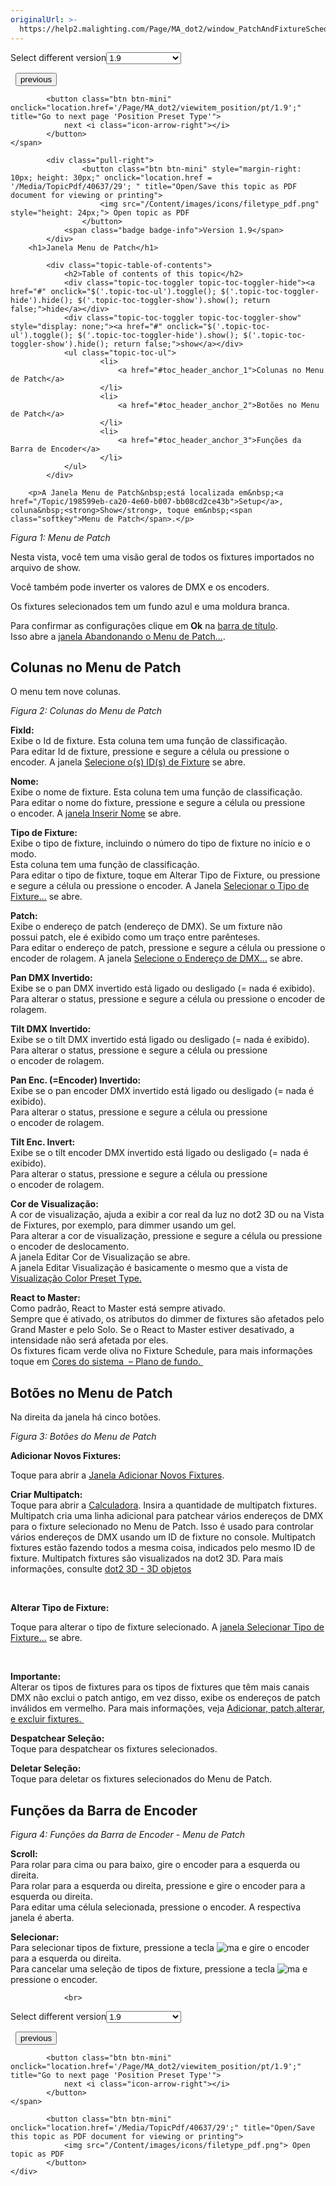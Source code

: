 ```yaml
---
originalUrl: >-
  https://help2.malighting.com/Page/MA_dot2/window_PatchAndFixtureSchedule/pt/1.9
---
```


<div class="topic-navigation">

<div class="pull-right">
	<span class="pull-left">


<div class="pull-left">
<form action="/Topic/SetCurrentVersionNumber" class="form-inline" id="frmTagSelector" method="post">	<span class="form-mini">
		<div class="input-prepend"><span class="add-on">Select different version</span><select autocomplete="off" id="versionNumberId" name="versionNumberId" onchange="$(this).closest('#frmTagSelector').submit();" style="width: 120px;"><option value="">- latest -</option>
<option value="3">1.1</option>
<option value="7">1.2</option>
<option value="12">1.3</option>
<option value="16">1.5</option>
<option selected="selected" value="29">1.9</option>
</select></div>
		<input data-val="true" data-val-number="The field Int32 must be a number." data-val-required="The Int32 field is required." id="ProductId" name="ProductId" type="hidden" value="7">
		<input id="CurrentGuid" name="CurrentGuid" type="hidden" value="272be3c8-e297-4e8a-902a-01916763f043">
	</span>
</form></div>&nbsp;	</span>
	<span class="pull-right" style="white-space: nowrap;">
			<button class="btn btn-mini" onclick="location.href='/Page/MA_dot2/ViewItem_page/pt/1.9'; " title="Go to previous page 'Page Pool'">
				<i class="icon-arrow-left"></i> previous
			</button>

			<button class="btn btn-mini" onclick="location.href='/Page/MA_dot2/viewitem_position/pt/1.9';" title="Go to next page 'Position Preset Type'">
				next <i class="icon-arrow-right"></i> 
			</button>
	</span>
</div>
<div class="clear-fix" style="margin-bottom: 10px"></div>
</div>

		
			<div class="pull-right">
					<button class="btn btn-mini" style="margin-right: 10px; height: 30px;" onclick="location.href = '/Media/TopicPdf/40637/29'; " title="Open/Save this topic as PDF document for viewing or printing">
						<img src="/Content/images/icons/filetype_pdf.png" style="height: 24px;"> Open topic as PDF
					</button>
				<span class="badge badge-info">Version 1.9</span>
			</div>
		<h1>Janela Menu de Patch</h1>

			<div class="topic-table-of-contents">
				<h2>Table of contents of this topic</h2>
				<div class="topic-toc-toggler topic-toc-toggler-hide"><a href="#" onclick="$('.topic-toc-ul').toggle(); $('.topic-toc-toggler-hide').hide(); $('.topic-toc-toggler-show').show(); return false;">hide</a></div>
				<div class="topic-toc-toggler topic-toc-toggler-show" style="display: none;"><a href="#" onclick="$('.topic-toc-ul').toggle(); $('.topic-toc-toggler-hide').show(); $('.topic-toc-toggler-show').hide(); return false;">show</a></div>
				<ul class="topic-toc-ul">
						<li>
							<a href="#toc_header_anchor_1">Colunas no Menu de Patch</a>
						</li>
						<li>
							<a href="#toc_header_anchor_2">Botões no Menu de Patch</a>
						</li>
						<li>
							<a href="#toc_header_anchor_3">Funções da Barra de Encoder</a>
						</li>
				</ul>
			</div>

		<p>A Janela Menu de Patch&nbsp;está localizada em&nbsp;<a href="/Topic/198599eb-ca20-4e60-b007-bb08cd2ce43b">Setup</a>, coluna&nbsp;<strong>Show</strong>, toque em&nbsp;<span class="softkey">Menu de Patch</span>.</p>

<p><img alt="" src="/Media/Image/Dot2_ViewsandWindows_PatchAndFixtureSchedule01_1-2.png"><em>Figura 1: Menu de&nbsp;Patch</em></p>

<p>Nesta vista, você tem uma visão geral de todos os fixtures importados no arquivo de show.</p>

<p>Você também pode inverter os valores de DMX e os encoders.</p>

<p>Os fixtures selecionados tem um fundo azul e uma moldura branca.</p>

<p>Para&nbsp;confirmar as configurações clique em <strong>Ok</strong>&nbsp;na <a href="/Topic/a9e3dcd7-1fb1-4dab-8e42-03f9e0de3e99">barra de título</a>.<br>
Isso abre a&nbsp;<a href="/Topic/f219df9d-fe29-4b69-b856-17313e466884">janela Abandonando o Menu de Patch...</a>.</p>

<a name="toc_header_anchor_1" id="toc_header_anchor_1" class="topic-toc-item"></a><h2>Colunas no Menu de Patch</h2>

<p>O menu&nbsp;tem nove colunas.</p>

<p><img alt="" src="/Media/Image/colunas_menu_patch.PNG"><em>Figura 2: Colunas do Menu de&nbsp;Patch</em></p>

<p><strong>FixId:</strong><br>
Exibe o Id de fixture. Esta coluna tem uma função de classificação.<br>
Para editar Id de fixture, pressione e segure a célula ou pressione o encoder. A janela&nbsp;<a href="/Topic/01949542-9b01-4052-b2c5-ac718d5dbdfe">Selecione o(s) ID(s) de Fixture</a>&nbsp;se abre.</p>

<p><strong>Nome:</strong><br>
Exibe o&nbsp;nome de&nbsp;fixture. Esta coluna tem uma função de classificação.<br>
Para editar o nome do&nbsp;fixture, pressione e segure a célula ou pressione o&nbsp;encoder. A&nbsp;<a href="/Topic/26701109-1218-40c5-a9bc-26913cd9cb54">janela Inserir Nome</a> se abre.</p>

<p><strong>Tipo de Fixture:</strong><br>
Exibe o tipo de fixture, incluindo o número do tipo de fixture no início e o modo.<br>
Esta coluna tem uma função de classificação.<br>
Para editar o tipo de fixture, toque em&nbsp;<span class="softkey">Alterar Tipo de&nbsp;Fixture</span>, ou pressione e segure a célula ou pressione o encoder. A Janela&nbsp;<a href="/Topic/96c563e2-9cf8-4ebd-813a-8eead50ca853">Selecionar o Tipo de Fixture...</a>&nbsp;se abre.</p>

<p><strong>Patch:</strong><br>
Exibe o endereço de&nbsp;patch (endereço de&nbsp;DMX). Se um fixture&nbsp;não possui&nbsp;patch, ele é exibido como um traço entre parênteses.<br>
Para editar o endereço de&nbsp;patch, pressione e segure a célula ou pressione o encoder de rolagem. A janela&nbsp;<a href="/Topic/bfc8868e-9fe1-4364-be83-5f81994da9e8">Selecione o Endereço de DMX...</a>&nbsp;se abre.</p>

<p><strong>Pan DMX Invertido:</strong><br>
Exibe se o&nbsp;pan DMX invertido está ligado ou desligado (= nada é exibido).<br>
Para alterar o status, pressione e segure a célula ou pressione o encoder de rolagem.</p>

<p><strong>Tilt DMX Invertido:</strong><br>
Exibe se o tilt&nbsp;DMX&nbsp;invertido está ligado ou desligado (= nada é exibido).<br>
Para alterar o status, pressione e segure a célula ou pressione o&nbsp;encoder&nbsp;de&nbsp;rolagem.</p>

<p><strong>Pan Enc. (=Encoder) Invertido:</strong><br>
Exibe se o&nbsp;pan encoder&nbsp;DMX&nbsp;invertido está ligado ou desligado (= nada é exibido).<br>
Para alterar o status, pressione e segure a célula ou pressione o&nbsp;encoder&nbsp;de&nbsp;rolagem.</p>

<p><strong>Tilt Enc. Invert:</strong><br>
Exibe se o tilt&nbsp;encoder&nbsp;DMX&nbsp;invertido está ligado ou desligado (= nada é exibido).<br>
Para alterar o status, pressione e segure a célula ou pressione o&nbsp;encoder&nbsp;de&nbsp;rolagem.&nbsp;</p>

<p><strong>Cor de Visualização:&nbsp;</strong><br>
A cor de visualização, ajuda a exibir a cor real da luz no dot2 3D ou na Vista de Fixtures, por exemplo, para dimmer usando um gel.&nbsp;<br>
Para alterar a cor de visualização, pressione e segure a célula ou pressione o encoder de deslocamento.&nbsp;<br>
A janela Editar Cor de Visualização se abre.&nbsp;<br>
A janela Editar Visualização é basicamente o mesmo que a vista de <a href="/Topic/0fd235c9-f6a5-4c9b-a2c0-b7f90045a63a">Visualização Color Preset Type.</a></p>

<p><strong>React to Master:</strong><br>
Como padrão, React to Master está sempre ativado.<br>
Sempre que é ativado, os atributos do dimmer de fixtures são afetados pelo Grand Master e pelo Solo. Se o React to Master estiver desativado, a intensidade não será afetada por eles.<br>
Os fixtures ficam verde oliva no Fixture Schedule, para mais informações toque em&nbsp;<a href="/Topic/0c3935ea-3e3f-4781-bc57-572da5b50c1c">Cores do sistema&nbsp; – Plano de fundo.&nbsp;</a></p>

<a name="toc_header_anchor_2" id="toc_header_anchor_2" class="topic-toc-item"></a><h2>Botões no Menu de Patch</h2>

<p>Na direita da janela há&nbsp;cinco botões.</p>

<p><em><img alt="" src="/Media/Image/menu_de_patch.PNG"><br>
Figura 3:&nbsp;Botões do Menu de Patch</em></p>

<p><strong>Adicionar Novos Fixtures:</strong></p>

<p>Toque para abrir a <a href="/Topic/dce789eb-89d8-49f1-aedc-bd9fbd45afa0">Janela Adicionar Novos Fixtures</a>.</p>

<p><strong>Criar Multipatch:</strong><br>
Toque para abrir a <a href="/Topic/014d961b-8de1-4f48-92de-e6da3cc6a15f">Calculadora</a>. Insira a quantidade de&nbsp;multipatch fixtures.<br>
Multipatch cria uma&nbsp;linha adicional para&nbsp;patchear vários endereços&nbsp;de DMX para o&nbsp;fixture selecionado no Menu de Patch. Isso é usado para controlar vários endereços de DMX usando um ID de&nbsp;fixture no console. Multipatch fixtures estão fazendo todos a mesma coisa, indicados pelo mesmo ID de fixture. Multipatch fixtures&nbsp;são visualizados na dot2 3D. Para mais informações, consulte <a href="/Topic/514b6d60-900a-43cb-b26e-11771352d26e">dot2 3D - 3D objetos</a></p>

<p>&nbsp;</p>

<p><strong>Alterar Tipo de&nbsp;Fixture:</strong></p>

<p>Toque para alterar o tipo de fixture&nbsp;selecionado. A&nbsp;<a href="/Topic/96c563e2-9cf8-4ebd-813a-8eead50ca853">janela Selecionar Tipo de Fixture...</a>&nbsp;se abre.</p>

<p>&nbsp;</p>

<div class="important"><strong>Importante:</strong><br>
Alterar os tipos de fixtures para os tipos de fixtures que têm mais canais DMX não exclui o patch antigo, em vez disso, exibe os endereços de patch inválidos em vermelho. Para mais informações, veja​&nbsp;<a href="/Topic/713c4cc8-7221-428e-a635-f3eca1f59635">Adicionar, patch,alterar, e excluir&nbsp;fixtures.&nbsp;</a></div>

<p><strong>Despatchear Seleção:</strong><br>
Toque para despatchear&nbsp;os fixtures selecionados.</p>

<p><strong>Deletar Seleção:</strong><br>
Toque para deletar&nbsp;os fixtures selecionados do Menu de Patch.</p>

<a name="toc_header_anchor_3" id="toc_header_anchor_3" class="topic-toc-item"></a><h2>Funções da Barra de Encoder</h2>

<p><em><img alt="" src="/Media/Image/barra_de_encoder_1.PNG">Figura 4: Funções da Barra de&nbsp;Encoder&nbsp;- Menu de&nbsp;Patch</em></p>

<p><strong>Scroll:</strong><br>
Para rolar para cima ou para baixo, gire o encoder para a esquerda ou direita.<br>
Para rolar para a esquerda ou direita, pressione e gire o encoder para a esquerda ou direita.<br>
Para editar uma célula selecionada, pressione o encoder. A respectiva janela é aberta.</p>

<p><strong>Selecionar:</strong><br>
Para selecionar tipos de fixture, pressione a tecla&nbsp;<span class="hardkey"><img alt="ma" src="/Media/Mlg/ma.png"></span>&nbsp;e gire o encoder para a esquerda ou direita.<br>
Para cancelar uma seleção de tipos de fixture, pressione a tecla&nbsp;<span class="hardkey"><img alt="ma" src="/Media/Mlg/ma_1.png"></span>&nbsp;e pressione o encoder.</p>


				<br>
<div class="topic-navigation">

<div class="pull-right">
	<span class="pull-left">


<div class="pull-left">
<form action="/Topic/SetCurrentVersionNumber" class="form-inline" id="frmTagSelector" method="post">	<span class="form-mini">
		<div class="input-prepend"><span class="add-on">Select different version</span><select autocomplete="off" id="versionNumberId" name="versionNumberId" onchange="$(this).closest('#frmTagSelector').submit();" style="width: 120px;"><option value="">- latest -</option>
<option value="3">1.1</option>
<option value="7">1.2</option>
<option value="12">1.3</option>
<option value="16">1.5</option>
<option selected="selected" value="29">1.9</option>
</select></div>
		<input data-val="true" data-val-number="The field Int32 must be a number." data-val-required="The Int32 field is required." id="ProductId" name="ProductId" type="hidden" value="7">
		<input id="CurrentGuid" name="CurrentGuid" type="hidden" value="272be3c8-e297-4e8a-902a-01916763f043">
	</span>
</form></div>&nbsp;	</span>
	<span class="pull-right" style="white-space: nowrap;">
			<button class="btn btn-mini" onclick="location.href='/Page/MA_dot2/ViewItem_page/pt/1.9'; " title="Go to previous page 'Page Pool'">
				<i class="icon-arrow-left"></i> previous
			</button>

			<button class="btn btn-mini" onclick="location.href='/Page/MA_dot2/viewitem_position/pt/1.9';" title="Go to next page 'Position Preset Type'">
				next <i class="icon-arrow-right"></i> 
			</button>
	</span>
</div>
	<div class="clear-fix"></div>
	<div class="pull-right">
	
			<button class="btn btn-mini" onclick="location.href='/Media/TopicPdf/40637/29';" title="Open/Save this topic as PDF document for viewing or printing">
				<img src="/Content/images/icons/filetype_pdf.png"> Open topic as PDF
			</button>
	</div>
<div class="clear-fix" style="margin-bottom: 10px"></div>
</div>

	
